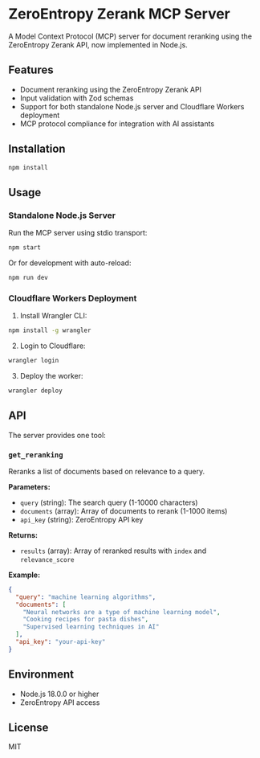 # ZeroEntropy Zerank MCP Server

A Model Context Protocol (MCP) server for document reranking using the ZeroEntropy Zerank API, now implemented in Node.js.

## Features

- Document reranking using the ZeroEntropy Zerank API
- Input validation with Zod schemas
- Support for both standalone Node.js server and Cloudflare Workers deployment
- MCP protocol compliance for integration with AI assistants

## Installation

```bash
npm install
```

## Usage

### Standalone Node.js Server

Run the MCP server using stdio transport:

```bash
npm start
```

Or for development with auto-reload:

```bash
npm run dev
```

### Cloudflare Workers Deployment

1. Install Wrangler CLI:
```bash
npm install -g wrangler
```

2. Login to Cloudflare:
```bash
wrangler login
```

3. Deploy the worker:
```bash
wrangler deploy
```

## API

The server provides one tool:

### `get_reranking`

Reranks a list of documents based on relevance to a query.

**Parameters:**
- `query` (string): The search query (1-10000 characters)
- `documents` (array): Array of documents to rerank (1-1000 items)
- `api_key` (string): ZeroEntropy API key

**Returns:**
- `results` (array): Array of reranked results with `index` and `relevance_score`

**Example:**
```json
{
  "query": "machine learning algorithms",
  "documents": [
    "Neural networks are a type of machine learning model",
    "Cooking recipes for pasta dishes",
    "Supervised learning techniques in AI"
  ],
  "api_key": "your-api-key"
}
```

## Environment

- Node.js 18.0.0 or higher
- ZeroEntropy API access

## License

MIT